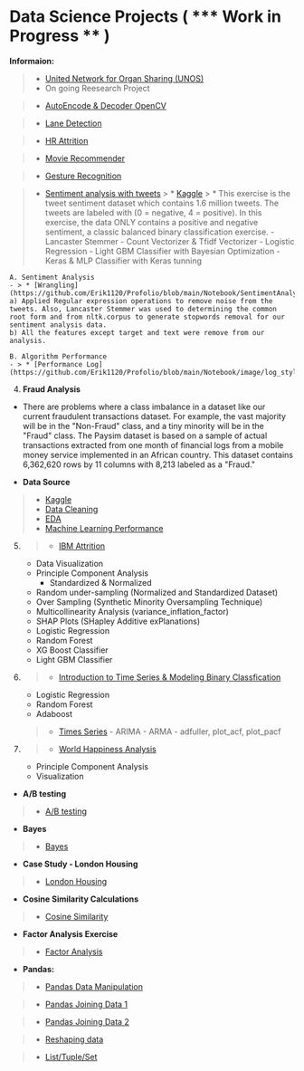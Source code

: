 # Data Science Projects ( *** Work in Progress ** )

**Informaion:**
> * [United Network for Organ Sharing (UNOS)](https://github.com/SirErikPak/Profolio/tree/main/UNOS)
   > * On going Reesearch Project
   
> * [AutoEncode & Decoder OpenCV](https://github.com/SirErikPak/Profolio/tree/main/Encoder_Decoder)

> * [Lane Detection](https://github.com/SirErikPak/Profolio/tree/main/Lane_Detection)

> * [HR Attrition](https://github.com/SirErikPak/Profolio/tree/main/HR_Attrition)

> * [Movie Recommender](https://github.com/SirErikPak/Profolio/tree/main/Movie_Recommender) 

> * [Gesture Recognition](https://github.com/SirErikPak/Portfolio/tree/main/Gesture_Recognition)


> * [Sentiment analysis with tweets](https://github.com/Erik1120/Profolio/blob/main/Notebook/Sentiment_Data.ipynb)
    > * [Kaggle](https://www.kaggle.com/kazanova/sentiment140)
       > * This exercise is the tweet sentiment dataset which contains 1.6 million tweets. The tweets are labeled with (0 = negative, 4 = positive). In this exercise, the data ONLY contains a positive and negative sentiment, a classic balanced binary classification exercise.
        - Lancaster Stemmer
        - Count Vectorizer & Tfidf Vectorizer
        - Logistic Regression
        - Light GBM Classifier with Bayesian Optimization
        - Keras & MLP Classifier with Keras tunning

    A. Sentiment Analysis
    - > * [Wrangling](https://github.com/Erik1120/Profolio/blob/main/Notebook/SentimentAnalysis_wrangling.ipynb)
    a) Applied Regular expression operations to remove noise from the tweets. Also, Lancaster Stemmer was used to determining the common root form and from nltk.corpus to generate stopwords removal for our sentiment analysis data.
    b) All the features except target and text were remove from our analysis.
    
    B. Algorithm Performance
    - > * [Performance Log](https://github.com/Erik1120/Profolio/blob/main/Notebook/image/log_styled.pdf)    

4. **Fraud Analysis**
- There are problems where a class imbalance in a dataset like our current fraudulent transactions dataset. For example, the vast majority will be in the "Non-Fraud" class, and a tiny minority will be in the "Fraud" class. The Paysim dataset is based on a sample of actual transactions extracted from one month of financial logs from a mobile money service implemented in an African country. This dataset contains 6,362,620 rows by 11 columns with 8,213 labeled as a "Fraud."

- **Data Source**
> * [Kaggle](https://www.kaggle.com/ealaxi/paysim1)
> * [Data Cleaning](https://github.com/Erik1120/Profolio/blob/main/Notebook/Fraud/Data_WranglingEDA.ipynb)
> * [EDA](https://github.com/Erik1120/Profolio/blob/main/Notebook/Fraud/Data_Engineering_Fraud.ipynb)
> * [Machine Learning Performance](https://github.com/Erik1120/Profolio/blob/main/Notebook/Fraud/MachineLearning.ipynb)

5. > * [IBM Attrition](https://github.com/Erik1120/Profolio/blob/main/Notebook/HR_Attrition.ipynb)
    - Data Visualization
    - Principle Component Analysis
        - Standardized & Normalized
    - Random under-sampling (Normalized and Standardized Dataset)
    - Over Sampling (Synthetic Minority Oversampling Technique)
    - Multicollinearity Analysis (variance_inflation_factor)
    - SHAP Plots (SHapley Additive exPlanations)
    - Logistic Regression
    - Random Forest
    - XG Boost Classifier
    - Light GBM Classifier
    
6. > * [Introduction to Time Series & Modeling Binary Classfication](https://github.com/Erik1120/Profolio/blob/main/Notebook/Exercise/ultimate_final.ipynb)
    - Logistic Regression
    - Random Forest
    - Adaboost
    
    > * [Times Series](https://github.com/Erik1120/Profolio/blob/main/Notebook/TimeSeriesDatacamp.ipynb)
        - ARIMA
        - ARMA
        - adfuller, plot_acf, plot_pacf

7. > * [World Happiness Analysis](https://github.com/Erik1120/Profolio/blob/main/Notebook/Happy/Story.ipynb)
    - Principle Component Analysis
    - Visualization 

- **A/B testing**
> * [A/B testing](https://github.com/Erik1120/Sample/blob/main/Notebook/Exercise/A_B_Testing_Datacamp.ipynb)

- **Bayes**
> * [Bayes](https://github.com/Erik1120/Sample/blob/main/Notebook/Exercise/Bayes_exercise.ipynb)

- **Case Study - London Housing**
> * [London Housing](https://github.com/Erik1120/Sample/blob/main/Notebook/Exercise/Case_Study-London_Housing.ipynb)

- **Cosine Similarity Calculations**
> * [Cosine Similarity](https://github.com/Erik1120/Sample/blob/main/Notebook/Exercise/Cosine_Similarity_Case_Study.ipynb)

- **Factor Analysis Exercise**
> * [Factor Analysis](https://github.com/Erik1120/Sample/blob/main/Notebook/Exercise/FactorAnalysis.ipynb)


- **Pandas:**
> * [Pandas Data Manipulation](https://github.com/Erik1120/Profolio/blob/main/Pandas/DataManipulationPandas.ipynb)

> * [Pandas Joining Data 1](https://github.com/Erik1120/Profolio/blob/main/Pandas/JoiningDataWithPandas.ipynb)

> * [Pandas Joining Data 2](https://github.com/Erik1120/Profolio/blob/main/Pandas/PandasJoinsForSpreadsheetUsers.ipynb)

> * [Reshaping data](https://github.com/Erik1120/Profolio/blob/main/Pandas/ReshapingDataUsingPandas.ipynb)

> * [List/Tuple/Set](https://github.com/Erik1120/Profolio/blob/main/Notebook/ist_Set_Tuple_Dict.ipynb.ipynb)